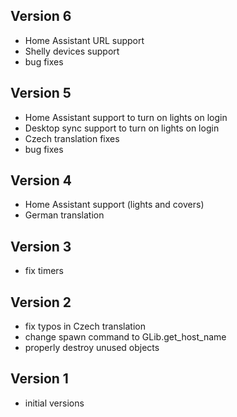 ## Version 6
 * Home Assistant URL support
 * Shelly devices support
 * bug fixes
## Version 5
 * Home Assistant support to turn on lights on login
 * Desktop sync support to turn on lights on login
 * Czech translation fixes
 * bug fixes
## Version 4
 * Home Assistant support (lights and covers)
 * German translation
## Version 3
 * fix timers
## Version 2
 * fix typos in Czech translation
 * change spawn command to GLib.get_host_name
 * properly destroy unused objects
## Version 1
 * initial versions
 
